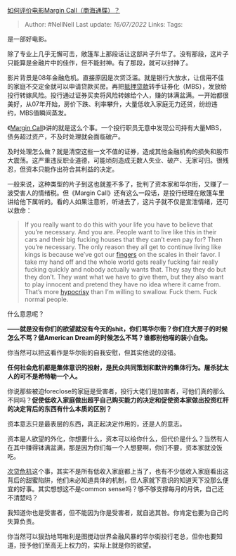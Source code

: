 [如何评价电影Margin Call（商海通牒）？](https://www.zhihu.com/question/540625051/answer/2568646901)

>Author: #NellNell
>Last update: *16/07/2022*
>Links:
>Tags:

是一部好电影。

除了专业上几乎无懈可击，敞篷车上那段话让这部片子升华了。没有那段，这片子只能算是金融片中的佳作，但不能封神。有了那段，就可以封神了。

影片背景是08年金融危机。直接原因是次贷泛滥。就是银行大放水，让信用不佳的家庭不交定金就可以申请贷款买房。再把[抵押贷款](https://www.zhihu.com/search?q=%E6%8A%B5%E6%8A%BC%E8%B4%B7%E6%AC%BE&search_source=Entity&hybrid_search_source=Entity&hybrid_search_extra=%7B%22sourceType%22%3A%22answer%22%2C%22sourceId%22%3A2568646901%7D)转手证券化（MBS），发放给投行转嫁风险。投行通过证券买卖将风险转嫁给个人，赚的钵满盆满。一开始都很美好，从07年开始，房价下跌、利率攀升，大量低收入家庭无力还贷，纷纷违约，MBS值瞬间蒸发。

《[Margin Call](https://www.zhihu.com/search?q=Margin+Call&search_source=Entity&hybrid_search_source=Entity&hybrid_search_extra=%7B%22sourceType%22%3A%22answer%22%2C%22sourceId%22%3A2568646901%7D)》讲的就是这么个事。一个投行职员无意中发现公司持有大量MBS，债务超过资产，不及时处理就会面临破产。

及时处理怎么做？就是清空这些一文不值的证券，造成其他金融机构的损失和股市大震荡。这严重违反职业道德，可能顷刻造成无数人失业、破产、无家可归。很残忍，但资本只能作出符合其利益的决定。

一般来说，这种类型的片子到这也就差不多了，批判了资本家和华尔街，又赚了一波受害人的情绪税。但《Margin Call》还有这么一段话，是投行经理在敞篷车里讲给他下属听的。看的人如果注意听，听进去了，这片子就不仅是宣泄情绪，还可以救命：

> If you really want to do this with your life you have to believe that you’re necessary. And you are. People want to live like this in their cars and their big fucking houses that they can’t even pay for? Then you’re necessary. The only reason they all get to continue living like kings is because we’ve got our [fingers](https://www.zhihu.com/search?q=fingers&search_source=Entity&hybrid_search_source=Entity&hybrid_search_extra=%7B%22sourceType%22%3A%22answer%22%2C%22sourceId%22%3A2568646901%7D) on the scales in their favor. I take my hand off and the whole world gets really fucking fair really fucking quickly and nobody actually wants that. They say they do but they don’t. They want what we have to give them, but they also want to play innocent and pretend they have no idea where it came from. That’s more [hypocrisy](https://www.zhihu.com/search?q=hypocrisy&search_source=Entity&hybrid_search_source=Entity&hybrid_search_extra=%7B%22sourceType%22%3A%22answer%22%2C%22sourceId%22%3A2568646901%7D) than I’m willing to swallow. Fuck them. Fuck normal people.

什么意思呢？

**——就是没有你们的欲望就没有今天的shit，你们骂华尔街？你们住大房子的时候怎么不骂？做American Dream的时候怎么不骂？谁都别他喵的装小白兔。**

你当然可以把这看作是华尔街的自我安慰，但其实他说的没错。

**任何社会危机都是集体意识的投射，是民众共同策划和默许的集体行为。屠杀犹太人的可不是希特勒一个人。**

你说那些被迫foreclose的家庭是受害者，投行大佬们是加害者，可他们真的那么不同吗？**促使低收入家庭做出超乎自己购买能力的决定和促使资本家做出投资杠杆的决定背后的东西有什么本质的区别？**

资本意志只是最表层的东西，真正起决定作用的，还是人的意志。

资本是人欲望的外化，你想要什么，资本可以给你什么，但代价是什么？当然有人在其中赚得钵满盆满，那是因为你们每一个人想要啊，你们不要，资本家就没饭吃。

[次贷危机](https://www.zhihu.com/search?q=%E6%AC%A1%E8%B4%B7%E5%8D%B1%E6%9C%BA&search_source=Entity&hybrid_search_source=Entity&hybrid_search_extra=%7B%22sourceType%22%3A%22answer%22%2C%22sourceId%22%3A2568646901%7D)这个事，其实不是所有低收入家庭都上当了，也有不少低收入家庭看出这背后的甜蜜陷阱，他们未必知道具体的机制，但人家就下意识的知道天下没那么便宜的好事。其实想想这不是common sense吗？够不够支撑每月的月供，自己还不清楚吗？

我知道你也是受害者，但不能因为你是受害者，就自逃其咎。你肯定也要为自己的失算负责。

你当然可以狠劲地骂唯利是图搅动世界金融风暴的华尔街投行老总，但你也要知道，授予他们至高无上权力的，实际上就是你的欲望。

